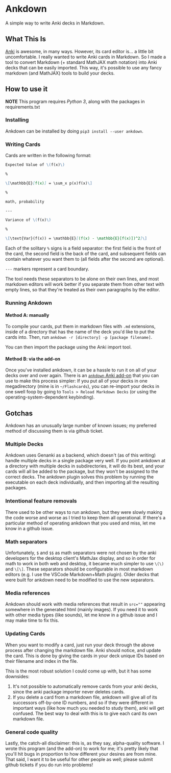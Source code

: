 # Ankdown

A simple way to write Anki decks in Markdown.

## What This Is

[Anki](https://apps.ankiweb.net) is awesome, in many ways.
However, its card editor is... a little bit uncomfortable.
I really wanted to write Anki cards in Markdown. So I made
a tool to convert Markdown (+ standard MathJAX math notation)
into Anki decks that can be easily imported. This way, it's
possible to use any fancy markdown (and MathJAX) tools to build
your decks.

## How to use it

**NOTE** This program requires _Python 3_, along with the
packages in requirements.txt

### Installing

Ankdown can be installed by doing `pip3 install --user ankdown`.

### Writing Cards

Cards are written in the following format:

```markdown
Expected Value of \(f(x)\)

%

\[\mathbb{E}[f(x)] = \sum_x p(x)f(x)\]

%

math, probability

---

Variance of \(f(x)\)

%

\[\text{Var}(f(x)) = \mathbb{E}[(f(x) - \mathbb{E}[f(x)])^2]\]

```

Each of the solitary `%` signs is a field separator: the first
field is the front of the card, the second field is
the back of the card, and subsequent fields can contain whatever
you want them to (all fields after the second are optional).

`---` markers represent a card boundary.

The tool needs these separators to be alone on their own lines,
and most markdown editors will work better if you separate them from
other text with empty lines, so that they're treated as their own
paragraphs by the editor.

### Running Ankdown

#### Method A: manually

To compile your cards, put them in markdown files with `.md` extensions,
inside of a directory that has the name of the deck you'd like to put
the cards into. Then, run `ankdown -r [directory] -p [package filename]`.

You can then import the package using the Anki import tool.

#### Method B: via the add-on

Once you've installed ankdown, it can be a hassle to run it on all
of your decks over and over again. There is an [`ankdown`
Anki add-on](https://ankiweb.net/shared/info/109255569) that you
can use to make this process simpler: If you put all of your decks
in one megadirectory (mine is in `~/Flashcards`), you can re-import
your decks in one swell foop by going to `Tools > Reload Markdown
Decks` (or using the operating-system-dependent keybinding).


## Gotchas

Ankdown has an unusually large number of known issues; my preferred method
of discussing them is via github ticket.

### Multiple Decks

Ankdown uses Genanki as a backend, which doesn't (as of this writing) handle
multiple decks in a single package very well. If you point ankdown at a
directory with multiple decks in subdirectories, it will do its best, and
your cards will all be added to the package, but they won't be assigned
to the correct decks. The ankdown plugin solves this problem by running
the executable on each deck individually, and then importing all the
resulting packages.

### Intentional feature removals

There used to be other ways to run ankdown, but they were slowly making
the code worse and worse as I tried to keep them all operational. If there's
a particular method of operating ankdown that you used and miss, let me know
in a github issue.

### Math separators

Unfortunately, `$` and `$$` as math separators were not chosen by the anki
developers for the desktop client's MathJax display, and so in order for math
to work in both web and desktop, it became much simpler to use `\(\)` and
`\[\]`. These separators should be configurable in most markdown editors
(e.g. I use the VSCode Markdown+Math plugin). Older decks that were built
for ankdown need to be modified to use the new separators.

### Media references

Ankdown should work with media references that result in `src=""` appearing
somewhere in the generated html (mainly images). If you need it to work with
other media types (like sounds), let me know in a github issue and I may make
time to fix this.

### Updating Cards

When you want to modify a card, just run your deck through the above
process after changing the markdown file. Anki should notice, and update
the card. This is done by giving the cards in your deck unique IDs based on
their filename and index in the file.

This is the most robust solution I could come up with, but it has some downsides:

1. It's not possible to automatically remove cards from your anki decks, since
the anki package importer never deletes cards.
2. If you delete a card from a markdown file, ankdown will give all of its
successors off-by-one ID numbers, and so if they were different in important
ways (like how much you needed to study them), anki will get confused.
The best way to deal with this is to give each card its own markdown file.

### General code quality

Lastly, the catch-all disclaimer: this is, as they say, alpha-quality software.
I wrote this program (and the add-on) to work for me; it's pretty likely that
you'll hit bugs in proportion to how different your desires are from mine. That
said, I want it to be useful for other people as well; please submit github
tickets if you do run into problems!

